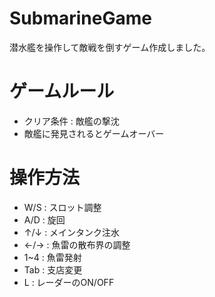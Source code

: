 # SubmarineGame
潜水艦を操作して敵戦を倒すゲーム作成しました。

# ゲームルール
- クリア条件 : 敵艦の撃沈
- 敵艦に発見されるとゲームオーバー

# 操作方法
- W/S : スロット調整
- A/D : 旋回
- ↑/↓ : メインタンク注水
- ←/→ : 魚雷の散布界の調整
- 1~4 : 魚雷発射
- Tab : 支店変更
- L : レーダーのON/OFF
